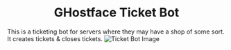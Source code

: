 <p align="center">
  <h1 align="center">GHostface Ticket Bot</h1>
  This is a ticketing bot for servers where they may have a shop of some sort. It creates tickets & closes tickets.

  
  <img src="https://i.imgur.com/gLsxKEJ.png" alt="Ticket Bot Image">
</p>
